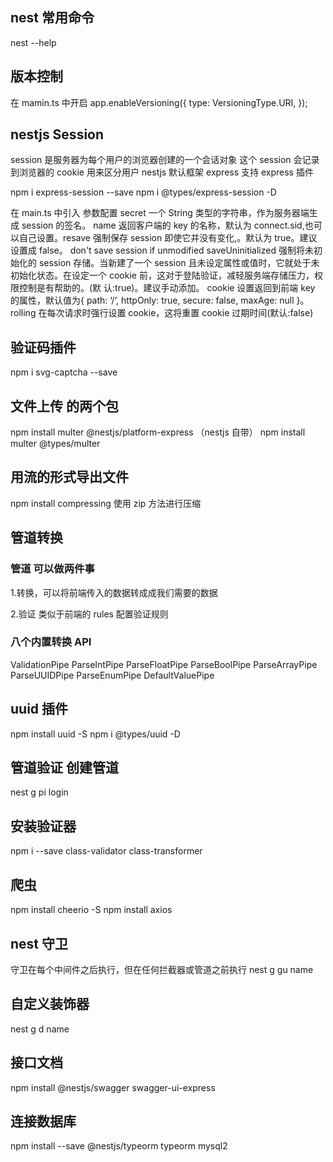## nest 常用命令

nest --help

## 版本控制

在 mamin.ts 中开启
app.enableVersioning({
type: VersioningType.URI,
});

## nestjs Session

session 是服务器为每个用户的浏览器创建的一个会话对象
这个 session 会记录到浏览器的 cookie 用来区分用户
nestjs 默认框架 express 支持 express 插件

npm i express-session --save
npm i @types/express-session -D

在 main.ts 中引入
参数配置
secret 一个 String 类型的字符串，作为服务器端生成 session 的签名。
name 返回客户端的 key 的名称，默认为 connect.sid,也可以自己设置。resave 强制保存 session 即使它并没有变化,。默认为 true。建议设置成 false。 don't save session if unmodified
saveUninitialized 强制将未初始化的 session 存储。当新建了一个 session 且未设定属性或值时，它就处于未初始化状态。在设定一个 cookie 前，这对于登陆验证，减轻服务端存储压力，权限控制是有帮助的。(默 认:true)。建议手动添加。
cookie 设置返回到前端 key 的属性，默认值为{ path: ‘/’, httpOnly: true, secure: false, maxAge: null }。
rolling 在每次请求时强行设置 cookie，这将重置 cookie 过期时间(默认:false)

## 验证码插件

npm i svg-captcha --save

## 文件上传 的两个包

npm install multer @nestjs/platform-express （nestjs 自带）
npm install multer @types/multer

## 用流的形式导出文件

npm install compressing
使用 zip 方法进行压缩

## 管道转换

### 管道 可以做两件事

1.转换，可以将前端传入的数据转成成我们需要的数据

2.验证 类似于前端的 rules 配置验证规则

### 八个内置转换 API

ValidationPipe
ParseIntPipe
ParseFloatPipe
ParseBoolPipe
ParseArrayPipe
ParseUUIDPipe
ParseEnumPipe
DefaultValuePipe

## uuid 插件

npm install uuid -S
npm i @types/uuid -D

## 管道验证 创建管道

nest g pi login

## 安装验证器

npm i --save class-validator class-transformer

## 爬虫

npm install cheerio -S
npm install axios

## nest 守卫

守卫在每个中间件之后执行，但在任何拦截器或管道之前执行
nest g gu name

## 自定义装饰器

nest g d name

## 接口文档

npm install @nestjs/swagger swagger-ui-express

## 连接数据库

npm install --save @nestjs/typeorm typeorm mysql2
